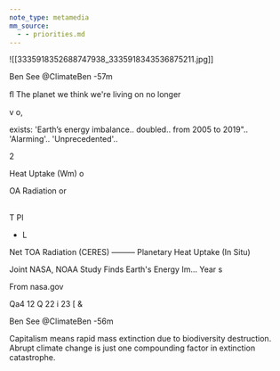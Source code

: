 ```yaml
---
note_type: metamedia
mm_source:
  - - priorities.md
---
```


![[3335918352688747938_3335918343536875211.jpg]]

Ben See @ClimateBen -57m

ﬂ The planet we think we're living on no longer

v o,

exists:
'Earth’s energy imbalance.. doubled.. from
2005 to 2019".. 'Alarming'.. 'Unprecedented'..

2

Heat Uptake (Wm)
o

OA Radiation or

\
T
Pl
- L

Net TOA Radiation (CERES)
——— Planetary Heat Uptake (In Situ)

Joint NASA, NOAA Study Finds Earth's Energy Im...
Year s

From nasa.gov

Qa4 12 Q 22 i 23 [ &

Ben See @ClimateBen -56m

Capitalism means rapid mass extinction due
to biodiversity destruction. Abrupt climate
change is just one compounding factor in
extinction catastrophe.

